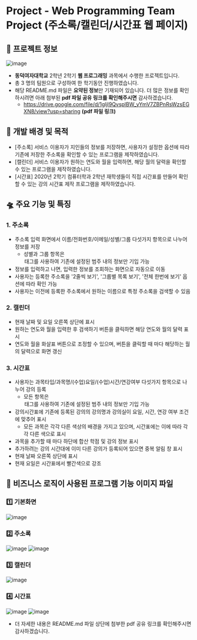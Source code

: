 # Project - Web Programming Team Project (주소록/캘린더/시간표 웹 페이지)

## 📌 프로젝트 정보

![image](https://github.com/BingBong1999/web-programming-team-project/assets/142529694/021c52e6-7715-451f-97dd-1bdbf7fb7f1c)

- **동덕여자대학교** 2학년 2학기 **웹 프로그래밍** 과목에서 수행한 프로젝트입니다.
- 총 3 명의 팀원으로 구성하여 한 학기동안 진행하였습니다.
- 해당 README.md 파일은 **요약된 정보**만 기재되어 있습니다. 더 많은 정보를 확인하시려면 아래 첨부된 **pdf 파일 공유 링크를 확인해주시면** 감사하겠습니다.
 	- https://drive.google.com/file/d/1gljI9QvsplBW_yYmV7ZBPnRsWzsEGXN8/view?usp=sharing **(pdf 파일 링크)**

## 🚀 개발 배경 및 목적

- [주소록] 서비스 이용자가 지인들의 정보를 저장하면, 사용자가 설정한 옵션에 따라 기존에 저장한 주소록을 확인할 수 있는 프로그램을 제작하였습니다.
- [캘린더] 서비스 이용자가 원하는 연도와 월을 입력하면, 해당 월의 달력을 확인할 수 있는 프로그램을 제작하였습니다.
- [시간표] 2020년 2학기 컴퓨터학과 2학년 재학생들이 직접 시간표를 만들어 확인할 수 있는 강의 시간표 제작 프로그램을 제작하였습니다.

## 🛸 주요 기능 및 특징

### 1. 주소록

- 주소록 입력 화면에서 이름/전화번호/이메일/성별/그룹 다섯가지 항목으로 나누어 정보를 저장
  - 성별과 그룹 항목은 <option> 태그를 사용하여 기존에 설정된 범주 내의 정보만 기입 가능
- 정보를 입력하고 나면, 입력한 정보를 조회하는 화면으로 자동으로 이동
- 사용자는 등록한 주소록을 '2줄씩 보기', '그룹별 목록 보기', '전체 한번에 보기' 옵션에 따라 확인 가능
- 사용자는 이전에 등록한 주소록에서 원하는 이름으로 특정 주소록을 검색할 수 있음

### 2. 캘린더

- 현재 날짜 및 요일 오른쪽 상단에 표시
- 원하는 연도와 월을 입력한 후 검색하기 버튼을 클릭하면 해당 연도와 월의 달력 표시
- 연도와 월을 화살표 버튼으로 조정할 수 있으며, 버튼을 클릭할 때 마다 해당하는 월의 달력으로 화면 갱신

### 3. 시간표

- 사용자는 과목타입/과목명/(수업)요일/(수업)시간/연강여부 다섯가지 항목으로 나누어 강의 등록
  - 모든 항목은 <option> 태그를 사용하여 기존에 설정된 범주 내의 정보만 기입 가능
- 강의시간표에 기존에 등록된 강의의 강의명과 강의실이 요일, 시간, 연강 여부 조건에 맞추어 표시
  - 모든 과목은 각각 다른 색상의 배경을 가지고 있으며, 시간표에는 이에 따라 각각 다른 색으로 표시
- 과목을 추가할 때 마다 하단에 합산 학점 및 강의 정보 표시
- 추가하려는 강의 시간대에 이미 다른 강의가 등록되어 있으면 중복 알림 창 표시
- 현재 날짜 오른쪽 상단에 표시
- 현재 요일은 시간표에서 빨간색으로 강조

## 🎯 비즈니스 로직이 사용된 프로그램 기능 이미지 파일

### 1️⃣ 기본화면
![image](https://github.com/BingBong1999/web-programming-team-project/assets/142529694/f1e9831c-4320-47bb-8ed0-1b1c234db19b)

### 2️⃣ 주소록
![image](https://github.com/BingBong1999/web-programming-team-project/assets/142529694/f9ce6dd7-1b3c-461f-976f-6d1db1acd907)
![image](https://github.com/BingBong1999/web-programming-team-project/assets/142529694/e46997ba-3cfd-483d-b4c3-e2fe987c66e0)

### 3️⃣ 캘린더
![image](https://github.com/BingBong1999/web-programming-team-project/assets/142529694/18a98301-6520-41a3-94ca-37cde6f59af5)

### 4️⃣ 시간표
![image](https://github.com/BingBong1999/web-programming-team-project/assets/142529694/cc218f18-2f8c-44a3-86e3-5205f28cd178)
![image](https://github.com/BingBong1999/web-programming-team-project/assets/142529694/31c1b8f1-a6ab-44cc-9513-f2641d5ebe15)

- 더 자세한 내용은 README.md 파일 상단에 첨부한 pdf 공유 링크를 확인해주시면 감사하겠습니다.
